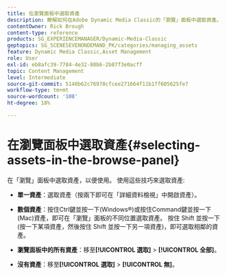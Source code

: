 ```yaml
---
title: 在瀏覽面板中選取資產
description: 瞭解如何在Adobe Dynamic Media Classic的「瀏覽」面板中選取資產。
contentOwner: Rick Brough
content-type: reference
products: SG_EXPERIENCEMANAGER/Dynamic-Media-Classic
geptopics: SG_SCENESEVENONDEMAND_PK/categories/managing_assets
feature: Dynamic Media Classic,Asset Management
role: User
exl-id: eb8afc39-7784-4e32-80b6-2b87f3e0acff
topic: Content Management
level: Intermediate
source-git-commit: 5140b62c76970cfcee271664f11b1ff605625fe7
workflow-type: tm+mt
source-wordcount: '108'
ht-degree: 18%

---
```


# 在瀏覽面板中選取資產{#selecting-assets-in-the-browse-panel}

在「瀏覽」面板中選取資產，以便使用。 使用這些技巧來選取資產:

* **單一資產**：選取資產（按兩下即可在「詳細資料檢視」中開啟資產）。

* **數個資產**：按住Ctrl鍵並按一下(Windows®)或按住Command鍵並按一下(Mac)資產，即可在「瀏覽」面板的不同位置選取資產。 按住 Shift 並按一下 (按一下某項資產，然後按住 Shift 並按一下另一項資產)，即可選取相鄰的資產。

* **瀏覽面板中的所有資產**：移至&#x200B;**[!UICONTROL 選取]** > **[!UICONTROL 全部]**。

* **沒有資產**：移至&#x200B;**[!UICONTROL 選取]** > **[!UICONTROL 無]**。
